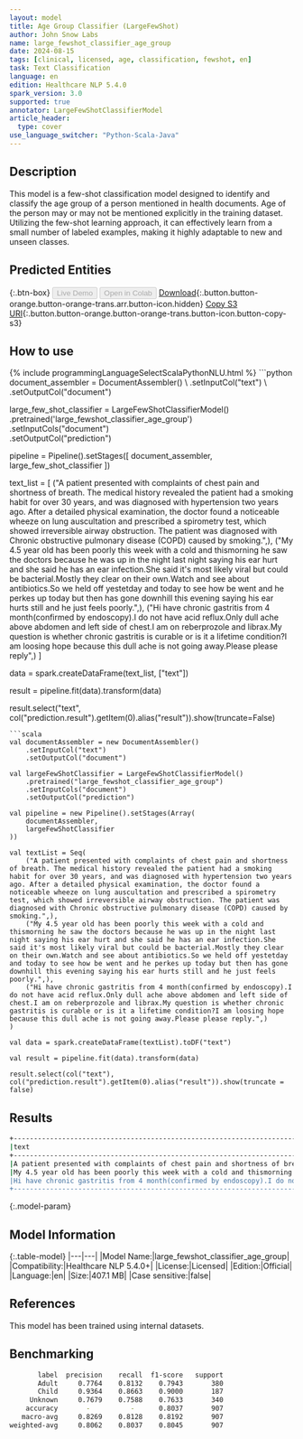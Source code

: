 ```yaml
---
layout: model
title: Age Group Classifier (LargeFewShot)
author: John Snow Labs
name: large_fewshot_classifier_age_group
date: 2024-08-15
tags: [clinical, licensed, age, classification, fewshot, en]
task: Text Classification
language: en
edition: Healthcare NLP 5.4.0
spark_version: 3.0
supported: true
annotator: LargeFewShotClassifierModel
article_header:
  type: cover
use_language_switcher: "Python-Scala-Java"
---
```


## Description

This model is a few-shot classification model designed to identify and classify the age group of a person mentioned in health documents. Age of the person may or may not be mentioned explicitly in the training dataset. Utilizing the few-shot learning approach, it can effectively learn from a small number of labeled examples, making it highly adaptable to new and unseen classes.

## Predicted Entities



{:.btn-box}
<button class="button button-orange" disabled>Live Demo</button>
<button class="button button-orange" disabled>Open in Colab</button>
[Download](https://s3.amazonaws.com/auxdata.johnsnowlabs.com/clinical/models/large_fewshot_classifier_age_group_en_5.4.0_3.0_1723734419677.zip){:.button.button-orange.button-orange-trans.arr.button-icon.hidden}
[Copy S3 URI](s3://auxdata.johnsnowlabs.com/clinical/models/large_fewshot_classifier_age_group_en_5.4.0_3.0_1723734419677.zip){:.button.button-orange.button-orange-trans.button-icon.button-copy-s3}

## How to use



<div class="tabs-box" markdown="1">
{% include programmingLanguageSelectScalaPythonNLU.html %}
```python
document_assembler = DocumentAssembler() \
    .setInputCol("text") \
    .setOutputCol("document")

large_few_shot_classifier = LargeFewShotClassifierModel()\
    .pretrained('large_fewshot_classifier_age_group')\
    .setInputCols("document")\
    .setOutputCol("prediction")

pipeline = Pipeline().setStages([
    document_assembler,
    large_few_shot_classifier
])

text_list = [
    ("A patient presented with complaints of chest pain and shortness of breath. The medical history revealed the patient had a smoking habit for over 30 years, and was diagnosed with hypertension two years ago. After a detailed physical examination, the doctor found a noticeable wheeze on lung auscultation and prescribed a spirometry test, which showed irreversible airway obstruction. The patient was diagnosed with Chronic obstructive pulmonary disease (COPD) caused by smoking.",),
    ("My 4.5 year old has been poorly this week with a cold and thismorning he saw the doctors because he was up in the night last night saying his ear hurt and she said he has an ear infection.She said it's most likely viral but could be bacterial.Mostly they clear on their own.Watch and see about antibiotics.So we held off yestetday and today to see how be went and he perkes up today but then has gone downhill this evening saying his ear hurts still and he just feels poorly.",),
    ("Hi have chronic gastritis from 4 month(confirmed by endoscopy).I do not have acid reflux.Only dull ache above abdomen and left side of chest.I am on reberprozole and librax.My question is whether chronic gastritis is curable or is it a lifetime condition?I am loosing hope because this dull ache is not going away.Please please reply",)
]

data = spark.createDataFrame(text_list, ["text"])

result = pipeline.fit(data).transform(data)

result.select("text", col("prediction.result").getItem(0).alias("result")).show(truncate=False)
```
```scala
val documentAssembler = new DocumentAssembler()
    .setInputCol("text")
    .setOutputCol("document")

val largeFewShotClassifier = LargeFewShotClassifierModel()
    .pretrained("large_fewshot_classifier_age_group")
    .setInputCols("document")
    .setOutputCol("prediction")

val pipeline = new Pipeline().setStages(Array(
    documentAssembler,
    largeFewShotClassifier
))

val textList = Seq(
    ("A patient presented with complaints of chest pain and shortness of breath. The medical history revealed the patient had a smoking habit for over 30 years, and was diagnosed with hypertension two years ago. After a detailed physical examination, the doctor found a noticeable wheeze on lung auscultation and prescribed a spirometry test, which showed irreversible airway obstruction. The patient was diagnosed with Chronic obstructive pulmonary disease (COPD) caused by smoking.",),
    ("My 4.5 year old has been poorly this week with a cold and thismorning he saw the doctors because he was up in the night last night saying his ear hurt and she said he has an ear infection.She said it's most likely viral but could be bacterial.Mostly they clear on their own.Watch and see about antibiotics.So we held off yestetday and today to see how be went and he perkes up today but then has gone downhill this evening saying his ear hurts still and he just feels poorly.",),
    ("Hi have chronic gastritis from 4 month(confirmed by endoscopy).I do not have acid reflux.Only dull ache above abdomen and left side of chest.I am on reberprozole and librax.My question is whether chronic gastritis is curable or is it a lifetime condition?I am loosing hope because this dull ache is not going away.Please please reply.",)
)

val data = spark.createDataFrame(textList).toDF("text")

val result = pipeline.fit(data).transform(data)

result.select(col("text"), col("prediction.result").getItem(0).alias("result")).show(truncate = false)
```
</div>

## Results

```bash
+---------------------------------------------------------------------------------------------------------------------------------------------------------------------------------------------------------------------------------------------------------------------------------------------------------------------------------------------------------------------------------------------------------------------------------------------------------------------------------------------+-------+
|text                                                                                                                                                                                                                                                                                                                                                                                                                                                                                         |result |
+---------------------------------------------------------------------------------------------------------------------------------------------------------------------------------------------------------------------------------------------------------------------------------------------------------------------------------------------------------------------------------------------------------------------------------------------------------------------------------------------+-------+
|A patient presented with complaints of chest pain and shortness of breath. The medical history revealed the patient had a smoking habit for over 30 years, and was diagnosed with hypertension two years ago. After a detailed physical examination, the doctor found a noticeable wheeze on lung auscultation and prescribed a spirometry test, which showed irreversible airway obstruction. The patient was diagnosed with Chronic obstructive pulmonary disease (COPD) caused by smoking.|Adult  |
|My 4.5 year old has been poorly this week with a cold and thismorning he saw the doctors because he was up in the night last night saying his ear hurt and she said he has an ear infection.She said it's most likely viral but could be bacterial.Mostly they clear on their own.Watch and see about antibiotics.So we held off yestetday and today to see how be went and he perkes up today but then has gone downhill this evening saying his ear hurts still and he just feels poorly.  |Child  |
|Hi have chronic gastritis from 4 month(confirmed by endoscopy).I do not have acid reflux.Only dull ache above abdomen and left side of chest.I am on reberprozole and librax.My question is whether chronic gastritis is curable or is it a lifetime condition?I am loosing hope because this dull ache is not going away.Please please reply.                                                                                                                                               |Unknown|
+---------------------------------------------------------------------------------------------------------------------------------------------------------------------------------------------------------------------------------------------------------------------------------------------------------------------------------------------------------------------------------------------------------------------------------------------------------------------------------------------+-------+
```

{:.model-param}
## Model Information

{:.table-model}
|---|---|
|Model Name:|large_fewshot_classifier_age_group|
|Compatibility:|Healthcare NLP 5.4.0+|
|License:|Licensed|
|Edition:|Official|
|Language:|en|
|Size:|407.1 MB|
|Case sensitive:|false|

## References

This model has been trained using internal datasets.

## Benchmarking

```bash
       label  precision    recall  f1-score   support
       Adult     0.7764    0.8132    0.7943       380
       Child     0.9364    0.8663    0.9000       187
     Unknown     0.7679    0.7588    0.7633       340
    accuracy       -          -      0.8037       907
   macro-avg     0.8269    0.8128    0.8192       907
weighted-avg     0.8062    0.8037    0.8045       907
```